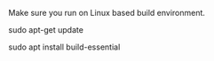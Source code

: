Make sure you run on Linux based build environment.

sudo apt-get update

sudo apt install build-essential
